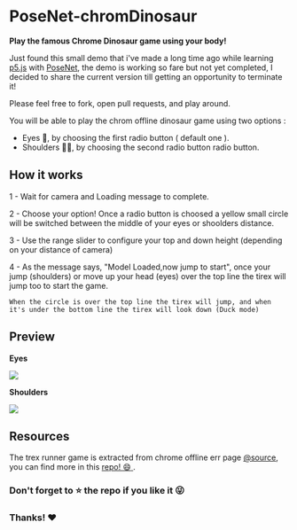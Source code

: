 # PoseNet-chromDinosaur
**Play the famous Chrome Dinosaur game using your body!**

Just found this small demo that i've made a long time ago while learning [p5.js](https://p5js.org) with [PoseNet](https://github.com/tensorflow/tfjs-models/tree/master/posenet), the demo is working so fare but not yet completed, I decided to share the current version till getting an opportunity to terminate it!

Please feel free to fork, open pull requests, and play around.

You will be able to play the chrom offline dinosaur game using two options :
  - Eyes :eyes:, by choosing the first radio button ( default one ).
  - Shoulders :ok_woman:, by choosing the second radio button radio button.

## How it works

1 - Wait for camera and Loading message to complete. 

2 - Choose your option! Once a radio button is choosed a yellow small circle will be switched between the middle of your eyes or shoolders distance.

3 - Use the range slider to configure your top and down height (depending on your distance of camera) 

4 - As the message says, "Model Loaded,now jump to start", once your jump (shoulders) or move up your head (eyes) over the top line the tirex will jump too to start the game.

`When the circle is over the top line the tirex will jump, and when it's under the bottom line the tirex will look down (Duck mode)`

## Preview

**Eyes**

![](https://github.com/aminejafur/PoseNet-chromeDinosaur/blob/master/gifs/eyes.gif)

**Shoulders**

![](https://github.com/aminejafur/PoseNet-chromeDinosaur/blob/master/gifs/shoulders.jpg)

## Resources
The trex runner game is extracted from chrome offline err page [@source](https://cs.chromium.org/chromium/src/components/neterror/resources/offline.js?q=t-rex+package:%5Echromium$&dr=C&l=7), you can find more  in this [ repo! :smile: ](https://github.com/wayou/t-rex-runner).

### Don't forget to :star: the repo if you like it :stuck_out_tongue_winking_eye:
### Thanks! :heart: